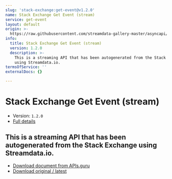 ```yaml
---
slug: 'stack-exchange:get-event@v1.2.0'
name: Stack Exchange Get Event (stream)
service: get-event
layout: default
origin: >-
  https://raw.githubusercontent.com/streamdata-gallery-master/asyncapi/master/_listings/stack-exchange/stack-exchange-get-event-stream-async.md
info:
  title: Stack Exchange Get Event (stream)
  version: 1.2.0
  description: >-
    This is a streaming API that has been autogenerated from the Stack Exchange
    using Streamdata.io.
termsOfService: ''
externalDocs: {}

---
```

# Stack Exchange Get Event (stream)

* Version: `1.2.0`
* [Full details](../html/stack-exchange:get-event@v1.2.0.html)



## This is a streaming API that has been autogenerated from the Stack Exchange using Streamdata.io.



* [Download document from APIs.guru](https://raw.githubusercontent.com/APIs-guru/asyncapi-directory/master/docs/APIs/stack-exchange%3Aget-event%40v1.2.0.yaml)
* [Download original / latest](https://raw.githubusercontent.com/streamdata-gallery-master/asyncapi/master/_listings/stack-exchange/stack-exchange-get-event-stream-async.md)

<script type="application/ld+json">
{
  "@context": "http://schema.org/",
  "@type": "WebAPI",
  "description": "This is a streaming API that has been autogenerated from the Stack Exchange using Streamdata.io.",
  "documentation": "",

  "name": "Stack Exchange Get Event (stream)"
}
</script>
